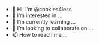 - 👋 Hi, I’m @cookies4less
- 👀 I’m interested in ...
- 🌱 I’m currently learning ...
- 💞️ I’m looking to collaborate on ...
- 📫 How to reach me ...

<!---
cookies4less/cookies4less is a ✨ special ✨ repository because its `README.md` (this file) appears on your GitHub profile.
You can click the Preview link to take a look at your changes.
--->
